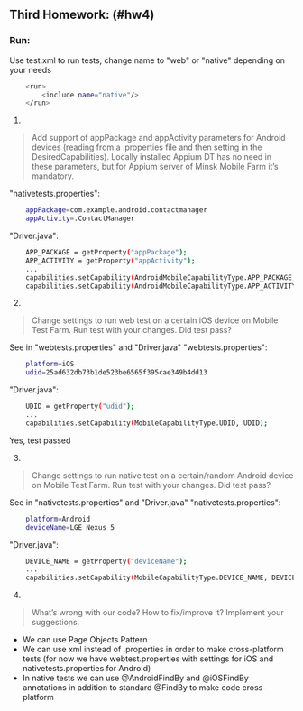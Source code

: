 ## Third Homework: (#hw4)
### Run:
Use test.xml to run tests, change name to "web" or "native" depending on your needs

```sh
    <run>
        <include name="native"/>
    </run>
```

1.
> Add support of appPackage and appActivity parameters for Android devices (reading from a .properties file and then setting in the DesiredCapabilities). Locally installed Appium DT has no need in these parameters, but for Appium server of Minsk Mobile Farm it’s mandatory.

"nativetests.properties":
```sh
    appPackage=com.example.android.contactmanager
    appActivity=.ContactManager
```

"Driver.java":
```sh
    APP_PACKAGE = getProperty("appPackage");
    APP_ACTIVITY = getProperty("appActivity");
    ...
    capabilities.setCapability(AndroidMobileCapabilityType.APP_PACKAGE, APP_PACKAGE);
    capabilities.setCapability(AndroidMobileCapabilityType.APP_ACTIVITY, APP_ACTIVITY);
```

2. 
> Change settings to run web test on a certain iOS device on Mobile Test Farm. Run test with your changes. Did test pass?

See in "webtests.properties" and "Driver.java"
"webtests.properties":
```sh
    platform=iOS
    udid=25ad632db73b1de523be6565f395cae349b4dd13
```

"Driver.java":
```sh
    UDID = getProperty("udid");
    ...
    capabilities.setCapability(MobileCapabilityType.UDID, UDID);
```
Yes, test passed

3. 
> Change settings to run native test on a certain/random Android device on Mobile Test Farm. Run test with your changes. Did test pass?

See in "nativetests.properties" and "Driver.java"
"nativetests.properties":
```sh
    platform=Android
    deviceName=LGE Nexus 5
```

"Driver.java":
```sh
    DEVICE_NAME = getProperty("deviceName");
    ...
    capabilities.setCapability(MobileCapabilityType.DEVICE_NAME, DEVICE_NAME);
```

4.
> What’s wrong with our code? How to fix/improve it? Implement your suggestions.

- We can use Page Objects Pattern
- We can use xml instead of .properties in order to make cross-platform tests (for now we have webtest.properties with settings for iOS and nativetests.properties for Android)
- In native tests we can use @AndroidFindBy and @iOSFindBy annotations in addition to standard @FindBy to make code cross-platform

